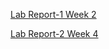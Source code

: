 [Lab Report-1 Week 2](https://chedwards492.github.io/cse15l-lab-reports/Lab1Week2/lab-report-1-week-2.html)

[Lab Report-2 Week 4](https://chedwards492.github.io/cse15l-lab-reports/Lab2Week4/lab-report-2-week-4.html)
